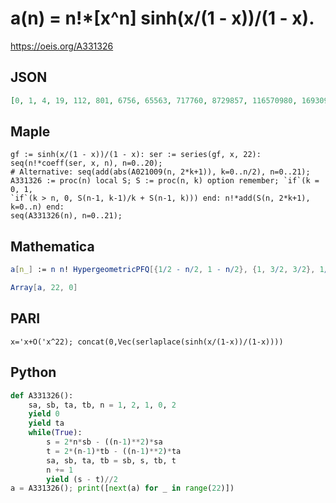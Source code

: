 # a\(n\) \= n\!\*\[x^n\] sinh\(x/\(1 \- x\)\)/\(1 \- x\)\.
https://oeis.org/A331326
## JSON
```JSON
[0, 1, 4, 19, 112, 801, 6756, 65563, 717760, 8729857, 116570980, 1693096131, 26548383984, 446689827169, 8023582921732, 153192673528651, 3097301219335936, 66095983547942913, 1484384376886189380, 34991710162280602867, 863797053818651591920, 22282392569877969167521]
```
## Maple
```Maple
gf := sinh(x/(1 - x))/(1 - x): ser := series(gf, x, 22):
seq(n!*coeff(ser, x, n), n=0..20);
# Alternative: seq(add(abs(A021009(n, 2*k+1)), k=0..n/2), n=0..21);
A331326 := proc(n) local S; S := proc(n, k) option remember; `if`(k = 0, 1,
`if`(k > n, 0, S(n-1, k-1)/k + S(n-1, k))) end: n!*add(S(n, 2*k+1), k=0..n) end:
seq(A331326(n), n=0..21);
```
## Mathematica
```Mathematica
a[n_] := n n! HypergeometricPFQ[{1/2 - n/2, 1 - n/2}, {1, 3/2, 3/2}, 1/4];
```
```Mathematica
Array[a, 22, 0]
```
## PARI
```PARI
x='x+O('x^22); concat(0,Vec(serlaplace(sinh(x/(1-x))/(1-x))))
```
## Python
```Python
def A331326():
    sa, sb, ta, tb, n = 1, 2, 1, 0, 2
    yield 0
    yield ta
    while(True):
        s = 2*n*sb - ((n-1)**2)*sa
        t = 2*(n-1)*tb - ((n-1)**2)*ta
        sa, sb, ta, tb = sb, s, tb, t
        n += 1
        yield (s - t)//2
a = A331326(); print([next(a) for _ in range(22)])
```
